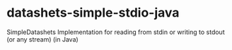 # datashets-simple-stdio-java
SimpleDatashets Implementation for reading from stdin or writing to stdout (or any stream)  (in Java)

